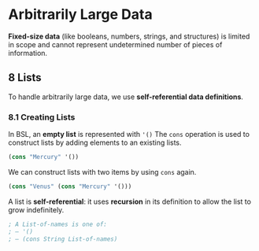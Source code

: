 # Arbitrarily Large Data

**Fixed-size data** (like booleans, numbers, strings, and structures) is limited in scope and cannot represent undetermined number of pieces of information.

## 8 Lists

To handle arbitrarily large data, we use **self-referential data definitions**.

### 8.1 Creating Lists

In BSL, an **empty list** is represented with `'()`
The `cons` operation is used to construct lists by adding elements to an existing lists.

```scheme
(cons "Mercury" '())
```

We can construct lists with two items by using `cons` again.

```scheme
(cons "Venus" (cons "Mercury" '()))
```

A list is **self-referential**: it uses **recursion** in its definition to allow the list to grow indefinitely.

```scheme
; A List-of-names is one of:
; – '()
; – (cons String List-of-names)
```
